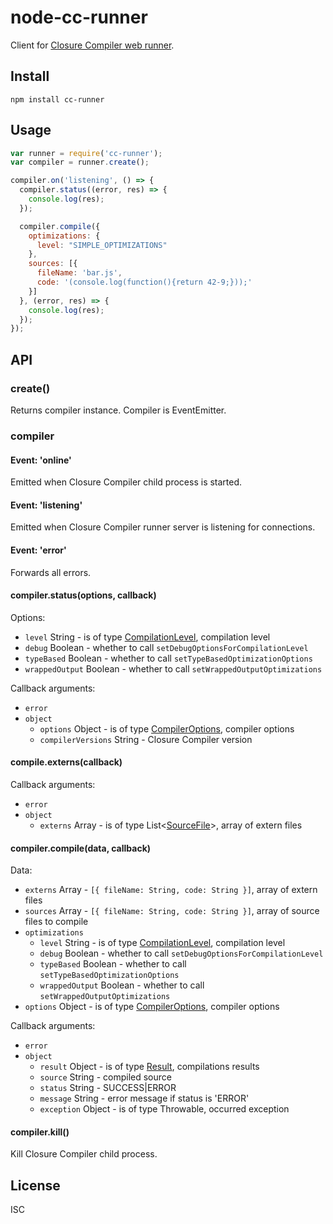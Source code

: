 # node-cc-runner

Client for [Closure Compiler web runner](https://github.com/monai/cc-web-runner).

## Install

`npm install cc-runner`

## Usage

```js
var runner = require('cc-runner');
var compiler = runner.create();

compiler.on('listening', () => {
  compiler.status((error, res) => {
    console.log(res);
  });

  compiler.compile({
    optimizations: {
      level: "SIMPLE_OPTIMIZATIONS"
    },
    sources: [{
      fileName: 'bar.js',
      code: '(console.log(function(){return 42-9;}));'
    }]
  }, (error, res) => {
    console.log(res);
  });
});
```

## API

### create()

Returns compiler instance. Compiler is EventEmitter.

### compiler

#### Event: 'online'

Emitted when Closure Compiler child process is started.

#### Event: 'listening'

Emitted when Closure Compiler runner server is listening for connections.

#### Event: 'error'

Forwards all errors.

#### compiler.status(options, callback)

Options:

- `level` String - is of type [CompilationLevel](https://github.com/google/closure-compiler/blob/29bbd198f0bf4967e4f406674b3eaf302a1f16a4/src/com/google/javascript/jscomp/CompilationLevel.java), compilation level
- `debug` Boolean - whether to call `setDebugOptionsForCompilationLevel`
- `typeBased` Boolean - whether to call `setTypeBasedOptimizationOptions`
- `wrappedOutput` Boolean - whether to call `setWrappedOutputOptimizations`

Callback arguments:

- `error`
- `object`
  - `options` Object - is of type [CompilerOptions](https://github.com/google/closure-compiler/blob/v20160208/src/com/google/javascript/jscomp/CompilerOptions.java), compiler options
  - `compilerVersions` String - Closure Compiler version

#### compile.externs(callback)

Callback arguments:

- `error`
- `object`
  - `externs` Array - is of type List&lt;[SourceFile](https://github.com/google/closure-compiler/blob/master/src/com/google/javascript/jscomp/SourceFile.java)&gt;, array of extern files

#### compiler.compile(data, callback)

Data:

- `externs` Array - `[{ fileName: String, code: String }]`, array of extern files
- `sources` Array - `[{ fileName: String, code: String }]`, array of source files to compile
- `optimizations`
  - `level` String - is of type [CompilationLevel](https://github.com/google/closure-compiler/blob/29bbd198f0bf4967e4f406674b3eaf302a1f16a4/src/com/google/javascript/jscomp/CompilationLevel.java), compilation level
  - `debug` Boolean - whether to call `setDebugOptionsForCompilationLevel`
  - `typeBased` Boolean - whether to call `setTypeBasedOptimizationOptions`
  - `wrappedOutput` Boolean - whether to call `setWrappedOutputOptimizations`
- `options` Object - is of type [CompilerOptions](https://github.com/google/closure-compiler/blob/v20160208/src/com/google/javascript/jscomp/CompilerOptions.java), compiler options

Callback arguments:

- `error`
- `object`
  - `result` Object - is of type [Result](https://github.com/google/closure-compiler/blob/v20160208/src/com/google/javascript/jscomp/Result.java), compilations results
  - `source` String - compiled source
  - `status` String - SUCCESS|ERROR
  - `message` String - error message if status is 'ERROR'
  - `exception` Object - is of type Throwable, occurred exception

#### compiler.kill()

Kill Closure Compiler child process.

## License

ISC
